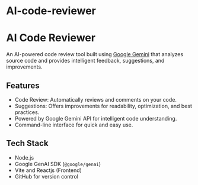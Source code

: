 # AI-code-reviewer

# AI Code Reviewer 

An AI-powered code review tool built using [Google Gemini](https://ai.google.dev/) that analyzes source code and provides intelligent feedback, suggestions, and improvements.

##  Features

-  Code Review: Automatically reviews and comments on your code.
-  Suggestions: Offers improvements for readability, optimization, and best practices.
-  Powered by Google Gemini API for intelligent code understanding.
-  Command-line interface for quick and easy use.

##  Tech Stack

- Node.js
- Google GenAI SDK (`@google/genai`)
- Vite and Reactjs (Frontend)
- GitHub for version control


